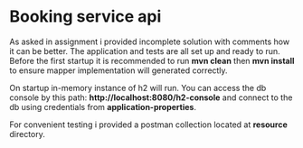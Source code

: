 # Booking service api

As asked in assignment i provided incomplete solution with comments how it can be better. 
The application and tests are all set up and ready to run.
Before the first startup it is recommended to run **mvn clean** then **mvn install** to
ensure mapper implementation will generated correctly.


On startup in-memory instance of h2 will run. 
You can access the db console by this path: **http://localhost:8080/h2-console** 
and connect to the db using credentials from **application-properties**.

For convenient testing i provided a postman collection located at **resource** directory.

